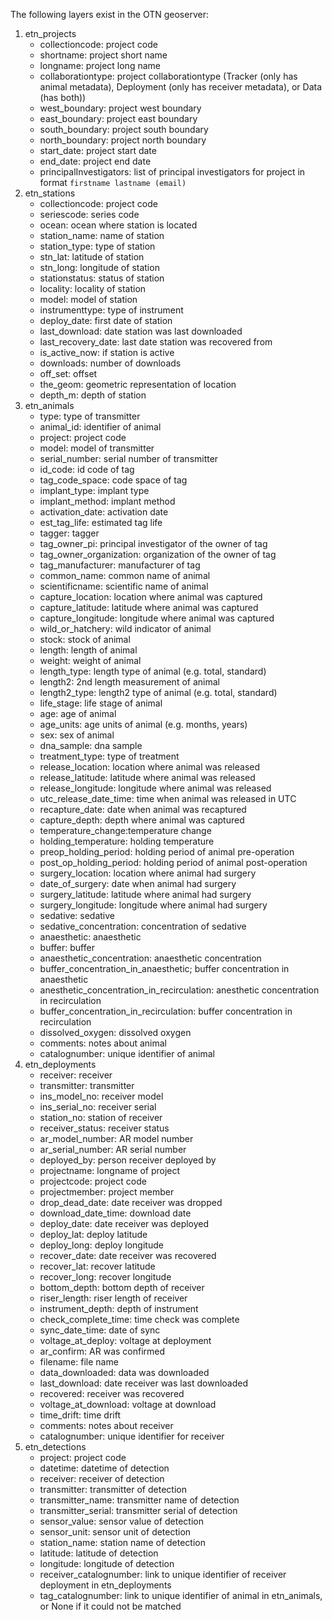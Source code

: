 The following layers exist in the OTN geoserver:
1. etn_projects
    - collectioncode: project code
    - shortname: project short name
    - longname: project long name
    - collaborationtype: project collaborationtype (Tracker (only has animal metadata), Deployment (only has receiver metadata), or Data (has both))
    - west_boundary: project west boundary
    - east_boundary: project east boundary
    - south_boundary: project south boundary
    - north_boundary: project north boundary
    - start_date: project start date
    - end_date: project end date
    - principalInvestigators: list of principal investigators for project in format `firstname lastname (email)`
2. etn_stations
    - collectioncode: project code
    - seriescode: series code
    - ocean: ocean where station is located
    - station_name: name of station
    - station_type: type of station
    - stn_lat: latitude of station
    - stn_long: longitude of station
    - stationstatus: status of station
    - locality: locality of station
    - model: model of station
    - instrumenttype: type of instrument
    - deploy_date: first date of station
    - last_download: date station was last downloaded
    - last_recovery_date: last date station was recovered from
    - is_active_now: if station is active
    - downloads: number of downloads
    - off_set: offset
    - the_geom: geometric representation of location
    - depth_m: depth of station
3. etn_animals
    - type: type of transmitter
    - animal_id: identifier of animal
    - project: project code
    - model: model of transmitter
    - serial_number: serial number of transmitter
    - id_code: id code of tag
    - tag_code_space: code space of tag
    - implant_type: implant type
    - implant_method: implant method
    - activation_date: activation date
    - est_tag_life: estimated tag life
    - tagger: tagger
    - tag_owner_pi: principal investigator of the owner of tag
    - tag_owner_organization: organization of the owner of tag
    - tag_manufacturer: manufacturer of tag
    - common_name: common name of animal
    - scientificname: scientific name of animal
    - capture_location: location where animal was captured
    - capture_latitude: latitude where animal was captured
    - capture_longitude: longitude where animal was captured
    - wild_or_hatchery: wild indicator of animal
    - stock: stock of animal
    - length: length of animal
    - weight: weight of animal
    - length_type: length type of animal (e.g. total, standard)
    - length2: 2nd length measurement of animal
    - length2_type: length2 type of animal (e.g. total, standard)
    - life_stage: life stage of animal
    - age: age of animal
    - age_units: age units of animal (e.g. months, years)
    - sex: sex of animal
    - dna_sample: dna sample
    - treatment_type: type of treatment
    - release_location: location where animal was released
    - release_latitude: latitude where animal was released
    - release_longitude: longitude where animal was released
    - utc_release_date_time: time when animal was released in UTC
    - recapture_date: date when animal was recaptured
    - capture_depth: depth where animal was captured
    - temperature_change:temperature change
    - holding_temperature: holding temperature
    - preop_holding_period: holding period of animal pre-operation
    - post_op_holding_period: holding period of animal post-operation
    - surgery_location: location where animal had surgery
    - date_of_surgery: date when animal had surgery
    - surgery_latitude: latitude where animal had surgery
    - surgery_longitude: longitude where animal had surgery
    - sedative: sedative
    - sedative_concentration: concentration of sedative
    - anaesthetic: anaesthetic
    - buffer: buffer
    - anaesthetic_concentration: anaesthetic concentration
    - buffer_concentration_in_anaesthetic; buffer concentration in anaesthetic
    - anesthetic_concentration_in_recirculation: anesthetic concentration in recirculation
    - buffer_concentration_in_recirculation: buffer concentration in recirculation
    - dissolved_oxygen: dissolved oxygen
    - comments: notes about animal
    - catalognumber: unique identifier of animal
4. etn_deployments
    - receiver: receiver
    - transmitter: transmitter
    - ins_model_no: receiver model
    - ins_serial_no: receiver serial
    - station_no: station of receiver
    - receiver_status: receiver status
    - ar_model_number: AR model number
    - ar_serial_number: AR serial number
    - deployed_by: person receiver deployed by
    - projectname: longname of project
    - projectcode: project code
    - projectmember: project member
    - drop_dead_date: date receiver was dropped
    - download_date_time: download date
    - deploy_date: date receiver was deployed
    - deploy_lat: deploy latitude
    - deploy_long: deploy longitude
    - recover_date: date receiver was recovered
    - recover_lat: recover latitude
    - recover_long: recover longitude
    - bottom_depth: bottom depth of receiver
    - riser_length: riser length of receiver
    - instrument_depth: depth of instrument
    - check_complete_time: time check was complete
    - sync_date_time: date of sync
    - voltage_at_deploy: voltage at deployment
    - ar_confirm: AR was confirmed
    - filename: file name
    - data_downloaded: data was downloaded
    - last_download: date receiver was last downloaded
    - recovered: receiver was recovered
    - voltage_at_download: voltage at download
    - time_drift: time drift
    - comments: notes about receiver
    - catalognumber: unique identifier for receiver
5. etn_detections
    - project: project code
    - datetime: datetime of detection
    - receiver: receiver of detection
    - transmitter: transmitter of detection
    - transmitter_name: transmitter name of detection
    - transmitter_serial: transmitter serial of detection
    - sensor_value: sensor value of detection
    - sensor_unit: sensor unit of detection
    - station_name: station name of detection
    - latitude: latitude of detection
    - longitude: longitude of detection
    - receiver_catalognumber: link to unique identifier of receiver deployment in etn_deployments
    - tag_catalognumber: link to unique identifier of animal in etn_animals, or None if it could not be matched
